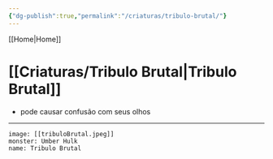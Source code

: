 ```yaml
---
{"dg-publish":true,"permalink":"/criaturas/tribulo-brutal/"}
---
```


[[Home\|Home]] 
# [[Criaturas/Tribulo Brutal\|Tribulo Brutal]]
- pode causar confusão com seus olhos

---


```statblock
image: [[tribuloBrutal.jpeg]]
monster: Umber Hulk
name: Tribulo Brutal
```